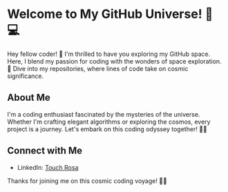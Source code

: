 # Welcome to My GitHub Universe! 🌌💻

Hey fellow coder! 👋 I'm thrilled to have you exploring my GitHub space. Here, I blend my passion for coding with the wonders of space exploration. 🚀 Dive into my repositories, where lines of code take on cosmic significance.

## About Me
I'm a coding enthusiast fascinated by the mysteries of the universe. Whether I'm crafting elegant algorithms or exploring the cosmos, every project is a journey. Let's embark on this coding odyssey together! 🌌✨

## Connect with Me

- LinkedIn: [Touch Rosa](https://www.linkedin.com/in/touch-rosa-8bb28725b/)

Thanks for joining me on this cosmic coding voyage! 🚀🌟
